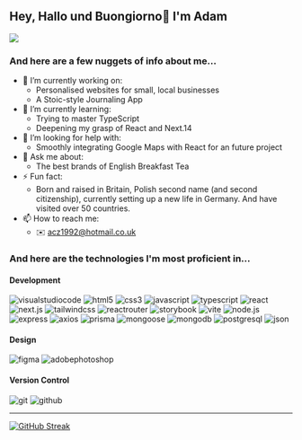 ## Hey, Hallo und Buongiorno👋 I'm Adam
![](https://komarev.com/ghpvc/?username=acz1992&color=blue&style=plastic)
### And here are a few nuggets of info about me...
- 🔭 I’m currently working on:
    - Personalised websites for small, local businesses
    - A Stoic-style Journaling App
- 🌱 I’m currently learning:
    - Trying to master TypeScript
    - Deepening my grasp of React and Next.14
- 🤔 I’m looking for help with:
    - Smoothly integrating Google Maps with React for an future project
- 💬 Ask me about:
    - The best brands of English Breakfast Tea
- ⚡ Fun fact: 
    - Born and raised in Britain, Polish second name (and second citizenship), currently setting up a new life in Germany. And have visited over 50 countries. 
- 📫 How to reach me:
    - ✉️ acz1992@hotmail.co.uk
### And here are the technologies I'm most proficient in...
#### Development

![visualstudiocode](https://img.shields.io/badge/visual_studio_code-007ACC?style=for-the-badge&logo=visualstudiocode&logoColor=white)
![html5](https://img.shields.io/badge/HTML5-E34F26?style=for-the-badge&logo=HTML5&logoColor=white)
![css3](https://img.shields.io/badge/CSS3-1572B6?style=for-the-badge&logo=HTML5&logoColor=white)
![javascript](https://img.shields.io/badge/JavaScript-F7DF1E?style=for-the-badge&logo=JavaScript&logoColor=white)
![typescript](https://img.shields.io/badge/TypeScript-3178C6?style=for-the-badge&logo=TypeScript&logoColor=white)
![react](https://img.shields.io/badge/React-61DAFB?style=for-the-badge&logo=react&logoColor=white)
![next.js](https://img.shields.io/badge/Next_js-000000?style=for-the-badge&logo=Next.js&logoColor=white)
![tailwindcss](https://img.shields.io/badge/tailwind_css-06B6D4?style=for-the-badge&logo=tailwindcss&logoColor=white)
![reactrouter](https://img.shields.io/badge/React_Router-CA4245?style=for-the-badge&logo=reactrouter&logoColor=white)
![storybook](https://img.shields.io/badge/storybook-FF4785?style=for-the-badge&logo=storybook&logoColor=white)
![vite](https://img.shields.io/badge/vite-646CFF?style=for-the-badge&logo=vite&logoColor=white)
![node.js](https://img.shields.io/badge/node.js-339933?style=for-the-badge&logo=node.js&logoColor=white)
![express](https://img.shields.io/badge/express-000000?style=for-the-badge&logo=express&logoColor=white)
![axios](https://img.shields.io/badge/axios-5A29E4?style=for-the-badge&logo=axios&logoColor=white)
![prisma](https://img.shields.io/badge/prisma-2D3748?style=for-the-badge&logo=prisma&logoColor=white)
![mongoose](https://img.shields.io/badge/mongoose-880000?style=for-the-badge&logo=mongoose&logoColor=white)
![mongodb](https://img.shields.io/badge/mongodb-47A248?style=for-the-badge&logo=mongodb&logoColor=white)
![postgresql](https://img.shields.io/badge/postgresql-4169E1?style=for-the-badge&logo=postgresql&logoColor=white)
![json](https://img.shields.io/badge/json-000000?style=for-the-badge&logo=json&logoColor=white)
#### Design
![figma](https://img.shields.io/badge/figma-F24E1E?style=for-the-badge&logo=figma&logoColor=white)
![adobephotoshop](https://img.shields.io/badge/adobe_photoshop-31A8FF?style=for-the-badge&logo=adobephotoshop&logoColor=white)
#### Version Control
![git](https://img.shields.io/badge/git-F05032?style=for-the-badge&logo=git&logoColor=white)
![github](https://img.shields.io/badge/github-181717?style=for-the-badge&logo=github&logoColor=white)
<hr>

[![GitHub Streak](https://streak-stats.demolab.com/?user=acz1992)](https://git.io/streak-stats)
